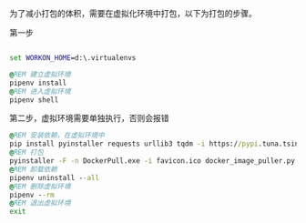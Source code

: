 为了减小打包的体积，需要在虚拟化环境中打包，以下为打包的步骤。

第一步

``` bat

set WORKON_HOME=d:\.virtualenvs

@REM 建立虚拟环境
pipenv install
@REM 进入虚拟环境
pipenv shell

```

第二步，虚拟环境需要单独执行，否则会报错

``` bat
@REM 安装依赖，在虚拟环境中
pip install pyinstaller requests urllib3 tqdm -i https://pypi.tuna.tsinghua.edu.cn/simple/
@REM 打包
pyinstaller -F -n DockerPull.exe -i favicon.ico docker_image_puller.py
@REM 卸载依赖
pipenv uninstall --all
@REM 删除虚拟环境
pipenv --rm 
@REM 退出虚拟环境
exit

```
